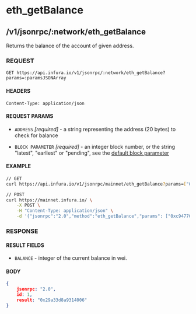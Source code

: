 # eth_getBalance

## /v1/jsonrpc/:network/eth_getBalance

Returns the balance of the account of given address.

### REQUEST

`GET https://api.infura.io/v1/jsonrpc/:network/eth_getBalance?params=:paramsJSONArray`

#### HEADERS

`Content-Type: application/json`

#### REQUEST PARAMS
- `ADDRESS` _[required]_ - a string representing the address (20 bytes) to check for balance

- `BLOCK PARAMETER` _[required]_ - an integer block number, or the string "latest", "earliest" or "pending", see the [default block parameter](https://github.com/ethereum/wiki/wiki/JSON-RPC#the-default-block-parameter)

#### EXAMPLE
```bash
// GET
curl https://api.infura.io/v1/jsonrpc/mainnet/eth_getBalance?params=["0xc94770007dda54cF92009BFF0dE90c06F603a09f","latest"]

// POST
curl https://mainnet.infura.io/ \
    -X POST \
    -H "Content-Type: application/json" \
    -d '{"jsonrpc":"2.0","method":"eth_getBalance","params": ["0xc94770007dda54cF92009BFF0dE90c06F603a09f", "latest"],"id":1}'
```

### RESPONSE

#### RESULT FIELDS
- `BALANCE` - integer of the current balance in wei.

#### BODY

```json
{
    jsonrpc: "2.0",
    id: 1,
    result: "0x29a33d8a9314006"
}
```
